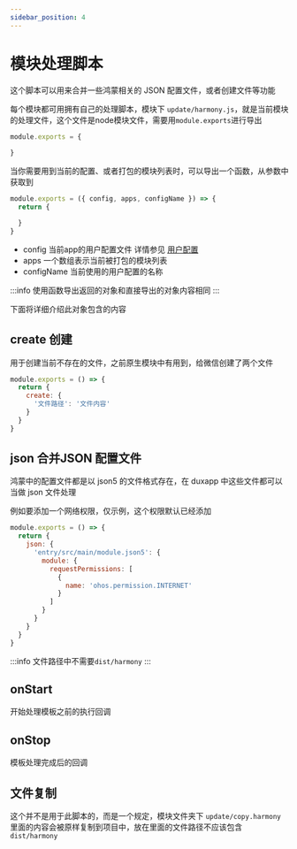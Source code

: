 ```yaml
---
sidebar_position: 4
---
```


# 模块处理脚本

这个脚本可以用来合并一些鸿蒙相关的 JSON 配置文件，或者创建文件等功能 

每个模块都可用拥有自己的处理脚本，模块下 `update/harmony.js`，就是当前模块的处理文件，这个文件是node模块文件，需要用`module.exports`进行导出

```js
module.exports = {
  
}
```

当你需要用到当前的配置、或者打包的模块列表时，可以导出一个函数，从参数中获取到

```js
module.exports = ({ config, apps, configName }) => {
  return {

  }
}
```
- config 当前app的用户配置文件 详情参见 [用户配置](config)
- apps 一个数组表示当前被打包的模块列表
- configName 当前使用的用户配置的名称  

:::info
使用函数导出返回的对象和直接导出的对象内容相同
:::

下面将详细介绍此对象包含的内容

## create 创建

用于创建当前不存在的文件，之前原生模块中有用到，给微信创建了两个文件

```js
module.exports = () => {
  return {
    create: {
      '文件路径': '文件内容'
    }
  }
}
```

## json 合并JSON 配置文件

鸿蒙中的配置文件都是以 json5 的文件格式存在，在 duxapp 中这些文件都可以当做 json 文件处理

例如要添加一个网络权限，仅示例，这个权限默认已经添加

```js
module.exports = () => {
  return {
    json: {
      'entry/src/main/module.json5': {
        module: {
          requestPermissions: [
            {
              name: 'ohos.permission.INTERNET'
            }
          ]
        }
      }
    }
  }
}
```

:::info
文件路径中不需要`dist/harmony`
:::

## onStart

开始处理模板之前的执行回调

## onStop

模板处理完成后的回调

## 文件复制

这个并不是用于此脚本的，而是一个规定，模块文件夹下 `update/copy.harmony` 里面的内容会被原样复制到项目中，放在里面的文件路径不应该包含 `dist/harmony`
